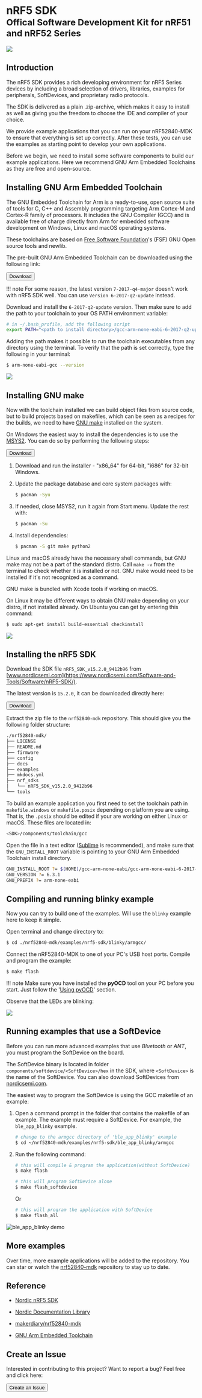 # nRF5 SDK <br><small>Offical Software Development Kit for nRF51 and nRF52 Series</small>

[![](images/SDK-icon_small.png)](https://www.nordicsemi.com/Software-and-Tools/Software/nRF5-SDK/)

## Introduction

The nRF5 SDK provides a rich developing environment for nRF5 Series devices by including a broad selection of drivers, libraries, examples for peripherals, SoftDevices, and proprietary radio protocols.

The SDK is delivered as a plain .zip-archive, which makes it easy to install as well as giving you the freedom to choose the IDE and compiler of your choice.

We provide example applications that you can run on your nRF52840-MDK to ensure that everything is set up correctly. After these tests, you can use the examples as starting point to develop your own applications.

Before we begin, we need to install some software components to build our example applications. Here we recommend GNU Arm Embedded Toolchains as they are free and open-source.


## Installing GNU Arm Embedded Toolchain

The GNU Embedded Toolchain for Arm is a ready-to-use, open source suite of tools for C, C++ and Assembly programming targeting Arm Cortex-M and Cortex-R family of processors. It includes the GNU Compiler (GCC) and is available free of charge directly from Arm for embedded software development on Windows, Linux and macOS operating systems.

These toolchains are based on [Free Software Foundation](https://www.gnu.org/home.en.html)'s (FSF) GNU Open source tools and newlib.

The pre-built GNU Arm Embedded Toolchain can be downloaded using the following link: 

<a href="https://developer.arm.com/open-source/gnu-toolchain/gnu-rm/downloads"><button data-md-color-primary="marsala">Download</button></a>

!!! note
	For some reason, the latest version `7-2017-q4-major` doesn't work with nRF5 SDK well. You can use `Version 6-2017-q2-update` instead.

Download and install the `6-2017-q2-update` version. Then make sure to add the path to your toolchain to your OS PATH environment variable:

``` sh
# in ~/.bash_profile, add the following script
export PATH="<path to install directory>/gcc-arm-none-eabi-6-2017-q2-update/bin:${PATH}"
```

Adding the path makes it possible to run the toolchain executables from any directory using the terminal. To verify that the path is set correctly, type the following in your terminal:

``` sh
$ arm-none-eabi-gcc --version
```
![](images/arm-none-eabi-gcc_version.png)

## Installing GNU make

Now with the toolchain installed we can build object files from source code, but to build projects based on makefiles, which can be seen as a recipes for the builds, we need to have [GNU make](https://www.gnu.org/software/make/) installed on the system.

On Windows the easiest way to install the dependencies is to use the [MSYS2](http://www.msys2.org/). You can do so by performing the following steps:

<a href="http://www.msys2.org/"><button data-md-color-primary="marsala">Download</button></a>

1. Download and run the installer - "x86_64" for 64-bit, "i686" for 32-bit Windows.

2. Update the package database and core system packages with:

	``` sh
	$ pacman -Syu
	```

3. If needed, close MSYS2, run it again from Start menu. Update the rest with:

	``` sh
	$ pacman -Su
	```

4. Install dependencies:

	``` sh
	$ pacman -S git make python2
	```

Linux and macOS already have the necessary shell commands, but GNU make may not be a part of the standard distro. Call `make -v` from the terminal to check whether it is installed or not. GNU make would need to be installed if it's not recognized as a command.

GNU make is bundled with Xcode tools if working on macOS.

On Linux it may be different ways to obtain GNU make depending on your distro, if not installed already. On Ubuntu you can get by entering this command:

``` sh
$ sudo apt-get install build-essential checkinstall
```

![](images/gnu-make_version.png)

## Installing the nRF5 SDK

Download the SDK file `nRF5_SDK_v15.2.0_9412b96` from [www.nordicsemi.com](https://www.nordicsemi.com/Software-and-Tools/Software/nRF5-SDK/).

The latest version is `15.2.0`, it can be downloaded directly here:

<a href="https://www.nordicsemi.com/Software-and-Tools/Software/nRF5-SDK/Download#infotabs"><button data-md-color-primary="marsala">Download</button></a>

Extract the zip file to the `nrf52840-mdk` repository. This should give you the following folder structure:

``` sh
./nrf52840-mdk/
├── LICENSE
├── README.md
├── firmware
├── config
├── docs
├── examples
├── mkdocs.yml
├── nrf_sdks
│   └── nRF5_SDK_v15.2.0_9412b96
└── tools
```

To build an example application you first need to set the toolchain path in `makefile.windows` or `makefile.posix` depending on platform you are using. That is, the `.posix` should be edited if your are working on either Linux or macOS. These files are located in:

``` sh
<SDK>/components/toolchain/gcc
```

Open the file in a text editor ([Sublime](https://www.sublimetext.com/) is recommended), and make sure that the `GNU_INSTALL_ROOT` variable is pointing to your GNU Arm Embedded Toolchain install directory.

``` sh
GNU_INSTALL_ROOT ?= $(HOME)/gcc-arm-none-eabi/gcc-arm-none-eabi-6-2017-q2-update/bin/
GNU_VERSION ?= 6.3.1
GNU_PREFIX ?= arm-none-eabi
```

## Compiling and running blinky example

Now you can try to build one of the examples. Will use the `blinky` example here to keep it simple.

Open terminal and change directory to:

``` sh
$ cd ./nrf52840-mdk/examples/nrf5-sdk/blinky/armgcc/
```

Connect the nRF52840-MDK to one of your PC's USB host ports. Compile and program the example:

``` sh
$ make flash
```

!!! note 
	Make sure you have installed the **pyOCD** tool on your PC before you start. Just follow the '[Using pyOCD](../getting-started/#using-pyocd)' section.

Observe that the LEDs are blinking:

![](images/blinky_demo.gif)

## Running examples that use a SoftDevice

Before you can run more advanced examples that use *Bluetooth* or *ANT*, you must program the SoftDevice on the board.

The SoftDevice binary is located in folder `components/softdevice/<SoftDevice>/hex` in the SDK, where `<SoftDevice>` is the name of the SoftDevice. You can also download SoftDevices from [nordicsemi.com](https://www.nordicsemi.com/Software-and-Tools/Software/nRF5-SDK/Download#infotabs).

The easiest way to program the SoftDevice is using the GCC makefile of an example:

1. Open a command prompt in the folder that contains the makefile of an example. The example must require a SoftDevice. For example, the `ble_app_blinky` example.

	``` sh
	# change to the armgcc directory of 'ble_app_blinky' example
	$ cd ~/nrf52840-mdk/examples/nrf5-sdk/ble_app_blinky/armgcc
	```

2. Run the following command:

	``` sh
	# this will compile & program the application(without SoftDevice)
	$ make flash
	```

	``` sh
	# this will program SoftDevice alone
	$ make flash_softdevice
	```

	Or 

	``` sh
	# this will program the application with SoftDevice
	$ make flash_all
	```

![ble_app_blinky demo](images/nrf52840_mdk_ble_app_blinky.jpg)

## More examples

Over time, more example applications will be added to the repository. You can star or watch the [nrf52840-mdk](https://github.com/makerdiary/nrf52840-mdk) repository to stay up to date.

## Reference

* [Nordic nRF5 SDK](https://www.nordicsemi.com/Software-and-Tools/Software/nRF5-SDK)

* [Nordic Documentation Library](https://www.nordicsemi.com/DocLib)

* [makerdiary/nrf52840-mdk](https://github.com/makerdiary/nrf52840-mdk)

* [GNU Arm Embedded Toolchain](https://developer.arm.com/open-source/gnu-toolchain/gnu-rm)

## Create an Issue

Interested in contributing to this project? Want to report a bug? Feel free and click here:

<a href="https://github.com/makerdiary/nrf52840-mdk/issues/new"><button data-md-color-primary="marsala"><i class="fa fa-github"></i> Create an Issue</button></a>

